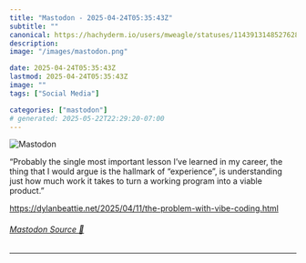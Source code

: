 ```yaml
---
title: "Mastodon - 2025-04-24T05:35:43Z"
subtitle: ""
canonical: https://hachyderm.io/users/mweagle/statuses/114391314852762816
description:
image: "/images/mastodon.png"

date: 2025-04-24T05:35:43Z
lastmod: 2025-04-24T05:35:43Z
image: ""
tags: ["Social Media"]

categories: ["mastodon"]
# generated: 2025-05-22T22:29:20-07:00
---
```

![Mastodon](/images/mastodon.png)

<p>“Probably the single most important lesson I’ve learned in my career, the thing that I would argue is the hallmark of “experience”, is understanding just how much work it takes to turn a working program into a viable product.”</p><p><a href="https://dylanbeattie.net/2025/04/11/the-problem-with-vibe-coding.html" target="_blank" rel="nofollow noopener noreferrer" translate="no"><span class="invisible">https://</span><span class="ellipsis">dylanbeattie.net/2025/04/11/th</span><span class="invisible">e-problem-with-vibe-coding.html</span></a></p>


###### [Mastodon Source 🐘](https://hachyderm.io/@mweagle/114391314852762816)

___
